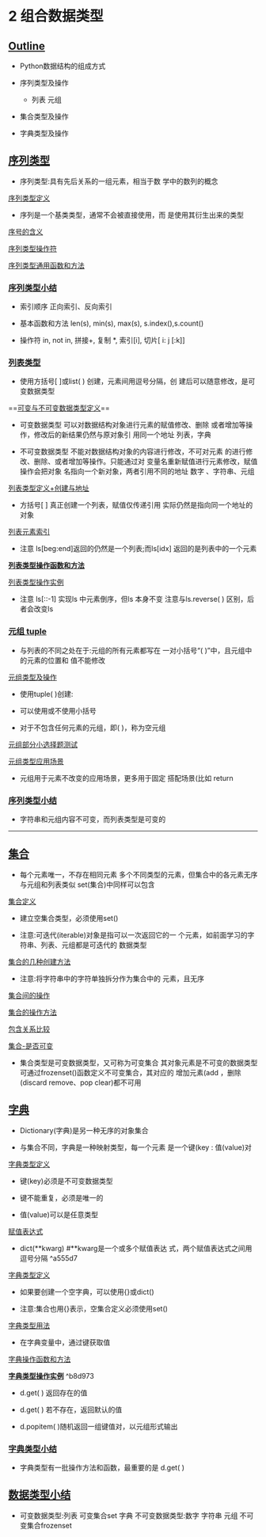 # 2 组合数据类型

## [Outline](x-devonthink-item://7082ACAE-7710-4A16-A1E1-AB740B1B97F9?page=1)

-   Python数据结构的组成方式
    
-   序列类型及操作 
	-   列表 元组 
-   集合类型及操作 
-   字典类型及操作

## [序列类型](x-devonthink-item://7082ACAE-7710-4A16-A1E1-AB740B1B97F9?page=2)

-   序列类型:具有先后关系的一组元素，相当于数 学中的数列的概念

[序列类型定义](x-devonthink-item://7082ACAE-7710-4A16-A1E1-AB740B1B97F9?page=3)

-   序列是一个基类类型，通常不会被直接使用，而 是使用其衍生出来的类型

[序号的含义](x-devonthink-item://7082ACAE-7710-4A16-A1E1-AB740B1B97F9?page=4)

[序列类型操作符](x-devonthink-item://7082ACAE-7710-4A16-A1E1-AB740B1B97F9?page=5)

[序列类型通用函数和方法](x-devonthink-item://7082ACAE-7710-4A16-A1E1-AB740B1B97F9?page=7)

### [序列类型小结](x-devonthink-item://7082ACAE-7710-4A16-A1E1-AB740B1B97F9?page=9)

-   索引顺序  正向索引、反向索引
    
-   基本函数和方法 len(s), min(s), max(s), s.index(),s.count()
    
-   操作符  in, not in, 拼接+, 复制 *, 索引[i], 切片[ i: j [:k]]

### [列表类型](x-devonthink-item://7082ACAE-7710-4A16-A1E1-AB740B1B97F9?page=11)

-   使用方括号[ ]或list( ) 创建，元素间用逗号分隔，创 建后可以随意修改，是可变数据类型

==[可变与不可变数据类型定义](x-devonthink-item://7082ACAE-7710-4A16-A1E1-AB740B1B97F9?page=12)==

-   可变数据类型 可以对数据结构对象进行元素的赋值修改、删除 或者增加等操作，修改后的新结果仍然与原对象引 用同一个地址 列表，字典
    
-   不可变数据类型 不能对数据结构对象的内容进行修改，不可对元素 的进行修改、删除、或者增加等操作。只能通过对 变量名重新赋值进行元素修改，赋值操作会把对象 名指向一个新对象，两者引用不同的地址 数字 、字符串、元组

 [列表类型定义+创建与地址](x-devonthink-item://7082ACAE-7710-4A16-A1E1-AB740B1B97F9?page=13)

-   方括号[ ] 真正创建一个列表，赋值仅传递引用 实际仍然是指向同一个地址的对象

[列表元素索引](x-devonthink-item://7082ACAE-7710-4A16-A1E1-AB740B1B97F9?page=17)

-   注意 ls[beg:end]返回的仍然是一个列表;而ls[idx] 返回的是列表中的一个元素

**[列表类型操作函数和方法](x-devonthink-item://7082ACAE-7710-4A16-A1E1-AB740B1B97F9?page=20)**

[列表类型操作实例](x-devonthink-item://7082ACAE-7710-4A16-A1E1-AB740B1B97F9?page=21)

-   注意 ls[::-1] 实现ls 中元素倒序，但ls 本身不变 注意与ls.reverse( ) 区别，后者会改变ls

### [元组 tuple](x-devonthink-item://7082ACAE-7710-4A16-A1E1-AB740B1B97F9?page=24)

-   与列表的不同之处在于:元组的所有元素都写在 一对小括号“( )”中，且元组中的元素的位置和 值不能修改

[元组类型及操作](x-devonthink-item://7082ACAE-7710-4A16-A1E1-AB740B1B97F9?page=25)

-   使用tuple( )创建:
    
-   可以使用或不使用小括号
    
-   对于不包含任何元素的元组，即( )，称为空元组

[元组部分小选择题测试](x-devonthink-item://7082ACAE-7710-4A16-A1E1-AB740B1B97F9?page=28)

[元组类型应用场景](x-devonthink-item://7082ACAE-7710-4A16-A1E1-AB740B1B97F9?page=29)

-   元组用于元素不改变的应用场景，更多用于固定 搭配场景(比如 return

### [序列类型小结](x-devonthink-item://7082ACAE-7710-4A16-A1E1-AB740B1B97F9?page=31)

-   字符串和元组内容不可变，而列表类型是可变的

---
## [集合](x-devonthink-item://7082ACAE-7710-4A16-A1E1-AB740B1B97F9?page=34)

-   每个元素唯一，不存在相同元素 多个不同类型的元素，但集合中的各元素无序 与元组和列表类似 set(集合)中同样可以包含

[集合定义](x-devonthink-item://7082ACAE-7710-4A16-A1E1-AB740B1B97F9?page=35)

-   建立空集合类型，必须使用set()
    
-   注意:可迭代(iterable)对象是指可以一次返回它的一 个元素，如前面学习的字符串、列表、元组都是可迭代的 数据类型

[集合的几种创建方法](x-devonthink-item://7082ACAE-7710-4A16-A1E1-AB740B1B97F9?page=37)

-   注意:将字符串中的字符单独拆分作为集合中的 元素，且无序

[集合间的操作](x-devonthink-item://7082ACAE-7710-4A16-A1E1-AB740B1B97F9?page=38)

[集合的操作方法](x-devonthink-item://7082ACAE-7710-4A16-A1E1-AB740B1B97F9?page=42)

[包含关系比较](x-devonthink-item://7082ACAE-7710-4A16-A1E1-AB740B1B97F9?page=43)

[集合-是否可变](x-devonthink-item://7082ACAE-7710-4A16-A1E1-AB740B1B97F9?page=45)

-   集合类型是可变数据类型，又可称为可变集合 其对象元素是不可变的数据类型 可通过frozenset()函数定义不可变集合，其对应的 增加元素(add ，删除(discard remove、pop clear)都不可用

## [字典](x-devonthink-item://7082ACAE-7710-4A16-A1E1-AB740B1B97F9?page=48)

-   Dictionary(字典)是另一种无序的对象集合
    
-   与集合不同，字典是一种映射类型，每一个元素 是一个键(key : 值(value)对

[字典类型定义](x-devonthink-item://7082ACAE-7710-4A16-A1E1-AB740B1B97F9?page=49)

-   键(key)必须是不可变数据类型
    
-   键不能重复，必须是唯一的
    
-   值(value)可以是任意类型

[赋值表达式](x-devonthink-item://7082ACAE-7710-4A16-A1E1-AB740B1B97F9?page=50)

-   dict(**kwarg) #**kwarg是一个或多个赋值表达 式，两个赋值表达式之间用逗号分隔 ^a555d7

[字典类型定义](x-devonthink-item://7082ACAE-7710-4A16-A1E1-AB740B1B97F9?page=52)

-   如果要创建一个空字典，可以使用{}或dict()
    
-   注意:集合也用{}表示，空集合定义必须使用set()

[字典类型用法](x-devonthink-item://7082ACAE-7710-4A16-A1E1-AB740B1B97F9?page=53)

-   在字典变量中，通过键获取值

[字典操作函数和方法](x-devonthink-item://7082ACAE-7710-4A16-A1E1-AB740B1B97F9?page=57)

**[字典类型操作实例](x-devonthink-item://7082ACAE-7710-4A16-A1E1-AB740B1B97F9?page=58)** ^b8d973

-   d.get( ) 返回存在的值
    
-   d.get( ) 若不存在，返回默认的值
    
-   d.popitem( )随机返回一组键值对，以元组形式输出

### [字典类型小结](x-devonthink-item://7082ACAE-7710-4A16-A1E1-AB740B1B97F9?page=59)

-   字典类型有一批操作方法和函数，最重要的是 d.get( )


## [数据类型小结](x-devonthink-item://7082ACAE-7710-4A16-A1E1-AB740B1B97F9?page=60)

-   可变数据类型:列表 可变集合set 字典 不可变数据类型:数字 字符串 元组 不可变集合frozenset